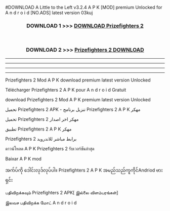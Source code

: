 #DOWNLOAD A Little to the Left v3.2.4 A P K [MOD] premium Unlocked for A n d r o i d [NO.ADS] latest version 03kuj 



<div align="center">

<h3>DOWNLOAD 1 >>> <a href="https://downloadmod1.web.app/?judul=Prizefighters 2 ">DOWNLOAD Prizefighters 2 </a></h3><br>

<h3>DOWNLOAD 2 >>> <a href="https://downloadmod1.web.app/?judul=Prizefighters 2 ">Prizefighters 2  DOWNLOAD </a></h3>

</div>


----------------------------------------------------------

----------------------------------------------------------

----------------------------------------------------------

----------------------------------------------------------


Prizefighters 2  Mod A P K download premium latest version Unlocked

Télécharger Prizefighters 2  A P K pour A n d r o i d Gratuit

download Prizefighters 2  Mod A P K premium latest version Unlocked

تحميل Prizefighters 2  APK - تنزيل برنامج Prizefighters 2  A P K مهكر

تحميل Prizefighters 2  مهكر اخر اصدار

تطبيق Prizefighters 2  A P K مهكر

Prizefighters 2  برابط مباشر للاندرويد

ดาวน์โหลด A P K Prizefighters 2  รับเวอร์ชันล่าสุด

Baixar A P K mod

အက်ပ်ကို ဒေါင်းလုဒ်လုပ်ပါ။ Prizefighters 2  A P K အမည်သည်ကူကိုင်Andriod ဗားရှင်း

பதிவிறக்கவும் Prizefighters 2  APK[ இல்லை விளம்பரங்கள்] 
 
இலவச பதிவிறக்க மோட் A n d r o i d



